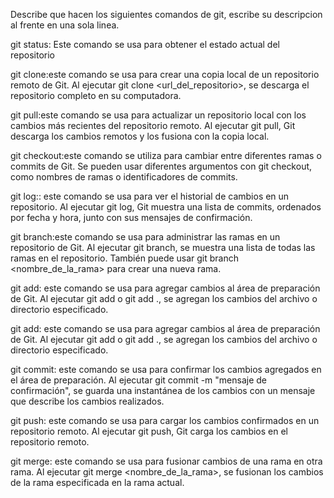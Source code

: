 Describe que hacen los siguientes comandos de git, escribe su descripcion al frente en una sola linea.

git status: Este comando se usa para obtener el estado actual del repositorio

git clone:este comando se usa para crear una copia local de un repositorio remoto de Git. Al ejecutar git clone <url_del_repositorio>, se descarga el repositorio completo en su computadora.

git pull:este comando se usa para actualizar un repositorio local con los cambios más recientes del repositorio remoto. Al ejecutar git pull, Git descarga los cambios remotos y los fusiona con la copia local.

git checkout:este comando se utiliza para cambiar entre diferentes ramas o commits de Git. Se pueden usar diferentes argumentos con git checkout, como nombres de ramas o identificadores de commits.

git log:: este comando se usa para ver el historial de cambios en un repositorio. Al ejecutar git log, Git muestra una lista de commits, ordenados por fecha y hora, junto con sus mensajes de confirmación.

git branch:este comando se usa para administrar las ramas en un repositorio de Git. Al ejecutar git branch, se muestra una lista de todas las ramas en el repositorio. También puede usar git branch <nombre_de_la_rama> para crear una nueva rama.

git add: este comando se usa para agregar cambios al área de preparación de Git. Al ejecutar git add <archivo> o git add ., se agregan los cambios del archivo o directorio especificado.

git add: este comando se usa para agregar cambios al área de preparación de Git. Al ejecutar git add <archivo> o git add ., se agregan los cambios del archivo o directorio especificado.

git commit: este comando se usa para confirmar los cambios agregados en el área de preparación. Al ejecutar git commit -m "mensaje de confirmación", se guarda una instantánea de los cambios con un mensaje que describe los cambios realizados.

git push: este comando se usa para cargar los cambios confirmados en un repositorio remoto. Al ejecutar git push, Git carga los cambios en el repositorio remoto.

git merge: este comando se usa para fusionar cambios de una rama en otra rama. Al ejecutar git merge <nombre_de_la_rama>, se fusionan los cambios de la rama especificada en la rama actual.

